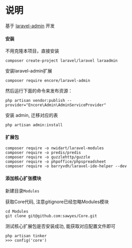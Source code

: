 # 说明

基于 [laravel-admin](http://laravel-admin.org/docs/#/zh/model-tree?id=%E4%BD%BF%E7%94%A8%E6%96%B9%E6%B3%95) 开发

#### 安装

不用克隆本项目，直接安装

```
composer create-project laravel/laravel laraadmin
```

安装laravel-admin扩展

```
composer require encore/laravel-admin
```

然后运行下面的命令来发布资源：

```
php artisan vendor:publish --provider="Encore\Admin\AdminServiceProvider"
```

安装 admin, 迁移对应的表
```
php artisan admin:install
```

#### 扩展包

```
composer require -o nwidart/laravel-modules 
composer require -o predis/predis
composer require -o guzzlehttp/guzzle
composer require -o phpoffice/phpspreadsheet
composer require -o barryvdh/laravel-ide-helper --dev
```

#### 添加核心扩张模块

新建目录`Modules`

获取Core代码, 注意gitignore已经忽略Modules模块

```
cd Modules
git clone git@github.com:sawyes/Core.git
```

测试核心扩展包是否安装成功, 能获取对应配置文件即可

```
php artisan tinker
>>> config('core')
```


